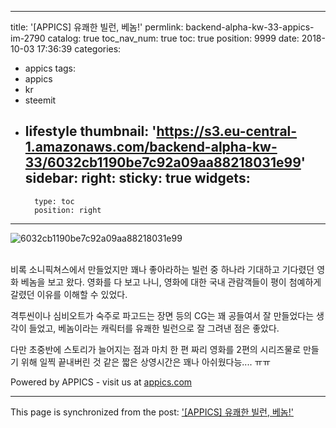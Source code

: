 
---
title: '[APPICS] 유쾌한 빌런, 베놈!'
permlink: backend-alpha-kw-33-appics-im-2790
catalog: true
toc_nav_num: true
toc: true
position: 9999
date: 2018-10-03 17:36:39
categories:
- appics
tags:
- appics
- kr
- steemit
- lifestyle
thumbnail: 'https://s3.eu-central-1.amazonaws.com/backend-alpha-kw-33/6032cb1190be7c92a09aa88218031e99'
sidebar:
    right:
        sticky: true
widgets:
    -
        type: toc
        position: right
---


![6032cb1190be7c92a09aa88218031e99](https://s3.eu-central-1.amazonaws.com/backend-alpha-kw-33/6032cb1190be7c92a09aa88218031e99)<br/><br/>


비록 소니픽쳐스에서 만들었지만 꽤나 좋아라하는 빌런 중 하나라 기대하고 기다렸던 영화 베놈을 보고 왔다. 영화를 다 보고 나니, 영화에 대한 국내 관람객들이 평이 첨예하게 갈렸던 이유를 이해할 수 있었다.

격투씬이나 심비오트가 숙주로 파고드는 장면 등의 CG는 꽤 공들여서 잘 만들었다는 생각이 들었고, 베놈이라는 캐릭터를 유쾌한 빌런으로 잘 그려낸 점은 좋았다. 

다만 초중반에 스토리가 늘어지는 점과 마치 한 편 짜리 영화를 2편의 시리즈물로 만들기 위해 일찍 끝내버린 것 같은 짧은 상영시간은 꽤나 아쉬웠다능....  ㅠㅠ 



Powered by APPICS - visit us at [appics.com](https://appics.com?ref=steemit.com/2790)

- - -

This page is synchronized from the post: ['[APPICS] 유쾌한 빌런, 베놈!'](https://steemit.com/@donekim/backend-alpha-kw-33-appics-im-2790)
